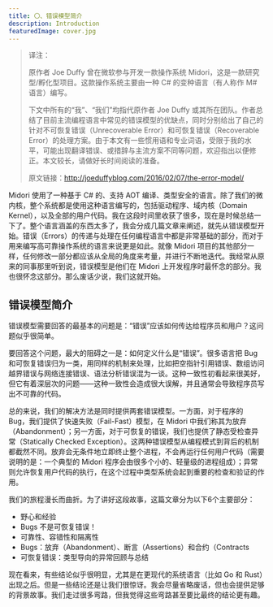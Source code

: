 ```yaml
---
title: 〇、错误模型简介
description: Introduction
featuredImage: cover.jpg
---
```

> 译注：
>
> 原作者 Joe Duffy 曾在微软参与开发一款操作系统 Midori，这是一款研究型/孵化型项目。这款操作系统主要由一种 C# 的变种语言（有人称作 M# 语言）编写。
>
> 下文中所有的“我”、“我们”均指代原作者 Joe Duffy 或其所在团队。作者总结了目前主流编程语言中常见的错误模型的优缺点，同时分别给出了自己的针对不可恢复错误（Unrecoverable Error）和可恢复错误（Recoverable Error）的处理方案。由于本文有一些惯用语和专业词语，受限于我的水平，可能出现翻译错误、或措辞与主流方案不同等问题，欢迎指出以便修正。本文较长，请做好长时间阅读的准备。
>
> 原文链接：http://joeduffyblog.com/2016/02/07/the-error-model/

Midori 使用了一种基于 C# 的、支持 AOT 编译、类型安全的语言。除了我们的微内核，整个系统都是使用这种语言编写的，包括驱动程序、域内核（Domain Kernel），以及全部的用户代码。我在这段时间里收获了很多，现在是时候总结一下了。整个语言涵盖的东西太多了，我会分成几篇文章来阐述，就先从错误模型开始。错误（Errors）的传递与处理在任何编程语言中都是非常基础的部分，而对于用来编写高可靠操作系统的语言来说更是如此。就像 Midori 项目的其他部分一样，任何修改一部分都应该从全局的角度来考量，并进行不断地迭代。我经常从原来的同事那里听到说，错误模型是他们在 Midori 上开发程序时最怀念的部分。我也很怀念这部分。那么废话少说，我们这就开始。

## 错误模型简介

错误模型需要回答的最基本的问题是：“错误”应该如何传达给程序员和用户？这问题似乎很简单。

要回答这个问题，最大的阻碍之一是：如何定义什么是“错误”。很多语言把 Bug 和可恢复错误归为一类，用同样的机制来处理，比如把空指针引用错误、数组访问越界错误与网络连接错误、语法分析错误混为一谈。这种一致性初看起来很美好，但它有着深层次的问题——这种一致性会造成很大误解，并且通常会导致程序员写出不可靠的代码。

总的来说，我们的解决方法是同时提供两套错误模型。一方面，对于程序的 Bug，我们提供了快速失败（Fail-Fast）模型，在 Midori 中我们称其为放弃（Abandonment）；另一方面，对于可恢复的错误，我们也提供了静态受检查异常（Statically Checked Exception）。这两种错误模型从编程模式到背后的机制都截然不同。放弃会无条件地立即终止整个进程，不会再运行任何用户代码（需要说明的是：一个典型的 Midori 程序会由很多个小的、轻量级的进程组成）；异常则允许恢复用户代码的执行，在这个过程中类型系统会起到重要的检查和验证的作用。

我们的旅程漫长而曲折。为了讲好这段故事，这篇文章分为以下6个主要部分：

- 野心和经验
- Bugs 不是可恢复错误！
- 可靠性、容错性和隔离性
- Bugs：放弃（Abandonment）、断言（Assertions）和合约（Contracts
- 可恢复错误：类型导向的异常回顾与总结

现在看来，有些结论似乎很明显，尤其是在更现代的系统语言（比如 Go 和 Rust）出现之后。但是一些结论还是让我们很惊讶。我会尽量省略废话，但也会提供足够的背景故事。我们走过很多弯路，但我觉得这些弯路甚至要比最终的结论更有趣。
